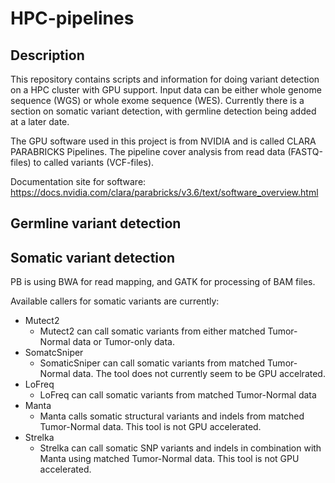 # HPC-pipelines

## Description

This repository contains scripts and information for doing variant detection on a HPC cluster with GPU support. Input data can be either whole genome sequence (WGS) or whole exome sequence (WES). Currently there is a section on somatic variant detection, with germline detection being added at a later date.

The GPU software used in this project is from NVIDIA and is called CLARA PARABRICKS Pipelines. The pipeline cover analysis from read data (FASTQ-files) to called variants (VCF-files). 

Documentation site for software: https://docs.nvidia.com/clara/parabricks/v3.6/text/software_overview.html


## Germline variant detection

## Somatic variant detection

PB is using BWA for read mapping, and GATK for processing of BAM files.

Available callers for somatic variants are currently:

* Mutect2
  * Mutect2 can call somatic variants from either matched Tumor-Normal data or Tumor-only data.
* SomatcSniper
  * SomaticSniper can call somatic variants from matched Tumor-Normal data. The tool does not currently seem to be GPU accelrated.
* LoFreq
  * LoFreq can call somatic variants from matched Tumor-Normal data
* Manta
  * Manta calls somatic structural variants and indels from matched Tumor-Normal data. This tool is not GPU accelerated.
* Strelka
  * Strelka can call somatic SNP variants and indels in combination with Manta using matched Tumor-Normal data. This tool is not GPU accelerated.
